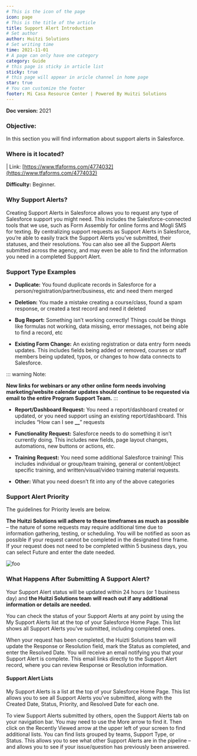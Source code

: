 ```yaml
---
# This is the icon of the page
icon: page
# This is the title of the article
title: Support Alert Introduction
# Set author
author: Huitzi Solutions
# Set writing time
time: 2021-11-01
# A page can only have one category
category: Guide
# this page is sticky in article list
sticky: true
# this page will appear in aricle channel in home page
star: true
# You can customize the footer
footer: Mi Casa Resource Center | Powered By Huitzi Solutions
---
```


**Doc version:** 2021

### **Objective:**

In this section you will find information about support alerts in Salesforce.

### **Where is it located?**

| Link: [https://www.tfaforms.com/4774032](https://www.tfaforms.com/4774032)

**Difficulty:** Beginner.

### **Why Support Alerts?**

Creating Support Alerts in Salesforce allows you to request any type of Salesforce support you might need. This includes the Salesforce-connected tools that we use, such as Form Assembly for online forms and Mogli SMS for texting. By centralizing support requests as Support Alerts in Salesforce, you’re able to easily track the Support Alerts you’ve submitted, their statuses, and their resolutions. You can also see all the Support Alerts submitted across the agency, and may even be able to find the information you need in a completed Support Alert.

### **Support Type Examples**

- **Duplicate:** You found duplicate records in Salesforce for a person/registration/partner/business, etc and need them merged

- **Deletion:** You made a mistake creating a course/class, found a spam response, or created a test record and need it deleted

- **Bug Report:** Something isn’t working correctly! Things could be things like formulas not working, data missing, error messages, not being able to find a record, etc

- **Existing Form Change:** An existing registration or data entry form needs updates. This includes fields being added or removed, courses or staff members being updated, typos, or changes to how data connects to Salesforce.

::: warning Note:

**New links for webinars or any other online form needs involving marketing/website calendar updates should continue to be requested via email to the entire Program Support Team.**
:::

- **Report/Dashboard Request:** You need a report/dashboard created or updated, or you need support using an existing report/dashboard. This includes “How can I see **\_\_**” requests

- **Functionality Request:** Salesforce needs to do something it isn’t currently doing. This includes new fields, page layout changes, automations, new buttons or actions, etc.

- **Training Request:** You need some additional Salesforce training! This includes individual or group/team training, general or content/object specific training, and written/visual/video training material requests.

- **Other:** What you need doesn’t fit into any of the above categories

### **Support Alert Priority**

The guidelines for Priority levels are below. 

**The Huitzi Solutions will adhere to these timeframes as much as possible** – the nature of some requests may require additional time due to information gathering, testing, or scheduling. You will be notified as soon as possible if your request cannot be completed in the designated time frame. If your request does not need to be completed within 5 business days, you can select Future and enter the date needed.

<img :src="$withBase('/assets/supportAlertIntroduction/1.jpg')" alt="foo">

### **What Happens After Submitting A Support Alert?**

Your Support Alert status will be updated within 24 hours (or 1 business day) and **the Huitzi Solutions team will reach out if any additional information or details are needed.**

You can check the status of your Support Alerts at any point by using the My Support Alerts list at the top of your Salesforce Home Page. This list shows all Support Alerts you’ve submitted, including completed ones.

When your request has been completed, the Huizti Solutions team will update the Response or Resolution field, mark the Status as completed, and enter the Resolved Date. You will receive an email notifying you that your Support Alert is complete. This email links directly to the Support Alert record, where you can review Response or Resolution information.

#### **Support Alert Lists**

My Support Alerts is a list at the top of your Salesforce Home Page. This list allows you to see all Support Alerts you’ve submitted, along with the Created Date, Status, Priority, and Resolved Date for each one.

To view Support Alerts submitted by others, open the Support Alerts tab on your navigation bar. You may need to use the More arrow to find it. Then click on the Recently Viewed arrow at the upper left of your screen to find additional lists. You can find lists grouped by teams, Support Type, or Status. This allows you to see what other Support Alerts are in the pipeline – and allows you to see if your issue/question has previously been answered.
